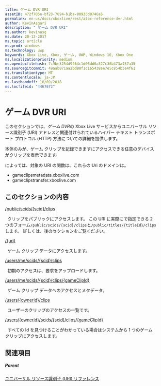 ```yaml
---
title: ゲーム DVR URI
assetID: 472f705e-bf28-7894-b1ba-80933d8746a6
permalink: en-us/docs/xboxlive/rest/atoc-reference-dvr.html
author: KevinAsgari
description: " ゲーム DVR URI"
ms.author: kevinasg
ms.date: 20-12-2017
ms.topic: article
ms.prod: windows
ms.technology: uwp
keywords: Xbox Live, Xbox, ゲーム, UWP, Windows 10, Xbox One
ms.localizationpriority: medium
ms.openlocfilehash: 7c9be3254d9264c1d06dd0a327c36b473a457a35
ms.sourcegitcommit: 49aab071aa2bd88f1c165438ee7e5c854b3e4f61
ms.translationtype: MT
ms.contentlocale: ja-JP
ms.lasthandoff: 10/09/2018
ms.locfileid: "4467672"
---
```

# <a name="game-dvr-uris"></a>ゲーム DVR URI
 
このセクションでは、*ゲーム DVR*の Xbox Live サービスからユニバーサル リソース識別子 (URI) アドレスと関連付けられているハイパー テキスト トランスポート プロトコル (HTTP) 方法についての詳細を提供します。
 
本体のみが、ゲーム クリップを記録できますにアクセスできる任意のデバイスがクリップを表示できます。
 
によっては、対象の URI の関数は、これらの Uri のドメインは。
 
   *  gameclipsmetadata.xboxlive.com 
   *  gameclipstransfer.xboxlive.com 
  
<a id="ID4EZB"></a>

 
## <a name="in-this-section"></a>このセクションの内容

[/public/scids/{scid}/clips](uri-publicscidclips.md)

&nbsp;&nbsp;クリップをパブリックにアクセスします。 この URI に実際にで指定できる 2 つのフォーム`/public/scids/{scid}/clips`と`/public/titles/{titleId}/clips`します。 詳しくは、後のセクションをご覧ください。

[/{uri}](uri-uri.md)

&nbsp;&nbsp;ゲーム クリップ データにアクセスします。

[/users/me/scids/{scid}/clips](uri-usersmescidclips.md)

&nbsp;&nbsp;初期のアクセスは、要求をアップロードします。

[/users/me/scids/{scid}/clips/{gameClipId}](uri-usersmescidclipsgameclipid.md)

&nbsp;&nbsp;ゲーム クリップ データへのアクセスとメタデータ。

[/users/{ownerId}/clips](uri-usersowneridclips.md)

&nbsp;&nbsp;ユーザーのクリップのアクセスの一覧です。

[/users/{ownerId}/scids/{scid}/clips/{gameClipId}](uri-usersowneridscidclipsgameclipid.md)

&nbsp;&nbsp;すべての Id を見つけることがわかっている場合はシステムから 1 つのゲーム クリップにアクセスします。
 
<a id="ID4EOC"></a>

 
## <a name="see-also"></a>関連項目
 
<a id="ID4EQC"></a>

 
##### <a name="parent"></a>Parent 

[ユニバーサル リソース識別子 (URI) リファレンス](../atoc-xboxlivews-reference-uris.md)

   
